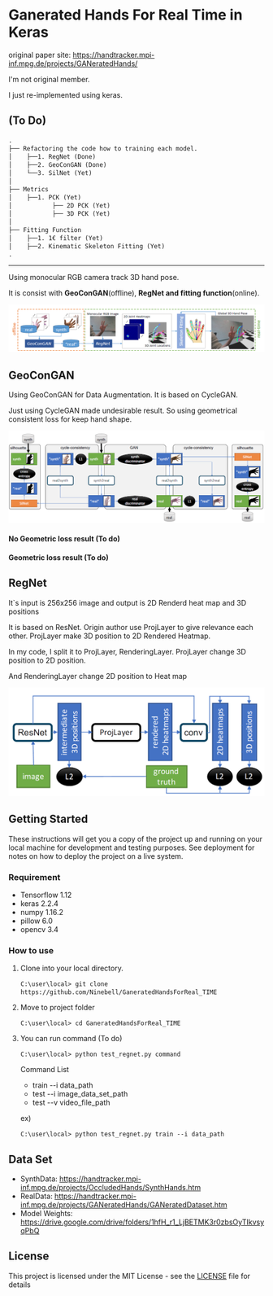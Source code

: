 # Ganerated Hands For Real Time in Keras

original paper site: https://handtracker.mpi-inf.mpg.de/projects/GANeratedHands/

I'm not original member.

I just re-implemented using keras.

## (To Do)
```
.
├── Refactoring the code how to training each model.
│    ├──1. RegNet (Done)
│    ├──2. GeoConGAN (Done)
│    └──3. SilNet (Yet)
│
├── Metrics
│    ├──1. PCK (Yet)
│           ├── 2D PCK (Yet)
│           ├── 3D PCK (Yet)
│
├── Fitting Function
│    ├──1. 1€ filter (Yet)
│    ├──2. Kinematic Skeleton Fitting (Yet)
.
```

---

Using monocular RGB camera track 3D hand pose.

It is consist with __GeoConGAN__(offline), __RegNet and fitting function__(online). 

![Alt text](./image/whole_model.PNG)  


## GeoConGAN
Using GeoConGAN for Data Augmentation. It is based on CycleGAN.

Just using CycleGAN made undesirable result. So using geometrical consistent loss for keep hand shape.  

![Alt text](./image/GeoCycleGan.PNG)


#### No Geometric loss result (To do)
#### Geometric loss result (To do)


## RegNet  
It`s input is 256x256 image and output is 2D Renderd heat map and 3D positions

It is based on ResNet. Origin author use ProjLayer to give relevance each other. 
 ProjLayer make 3D position to 2D Rendered Heatmap.  

In my code, I split it to ProjLayer, RenderingLayer. ProjLayer change 3D position to 2D position.  

And RenderingLayer change 2D position to Heat map

![Alt text](./image/regnet_model.PNG)

## Getting Started

These instructions will get you a copy of the project up and running on your local machine for development and testing purposes. See deployment for notes on how to deploy the project on a live system.

### Requirement 

- Tensorflow 1.12
- keras 2.2.4  
- numpy 1.16.2  
- pillow 6.0
- opencv 3.4
    
### How to use

1. Clone into your local directory.  
    ```
    C:\user\local> git clone https://github.com/Ninebell/GaneratedHandsForReal_TIME
    ```
2. Move to project folder
    ```
    C:\user\local> cd GaneratedHandsForReal_TIME
    ```
3. You can run command (To do)
    ```
    C:\user\local> python test_regnet.py command
    ```
    
    Command List
    - train --i data_path  
    - test --i image_data_set_path 
    - test --v video_file_path
    
    ex)
    ```
    C:\user\local> python test_regnet.py train --i data_path
    ```
## Data Set
- SynthData: https://handtracker.mpi-inf.mpg.de/projects/OccludedHands/SynthHands.htm
- RealData: https://handtracker.mpi-inf.mpg.de/projects/GANeratedHands/GANeratedDataset.htm
- Model Weights: https://drive.google.com/drive/folders/1hfH_r1_LjBETMK3r0zbsOyTIkvsyqPbQ
## License

This project is licensed under the MIT License - see the [LICENSE](LICENSE) file for details

